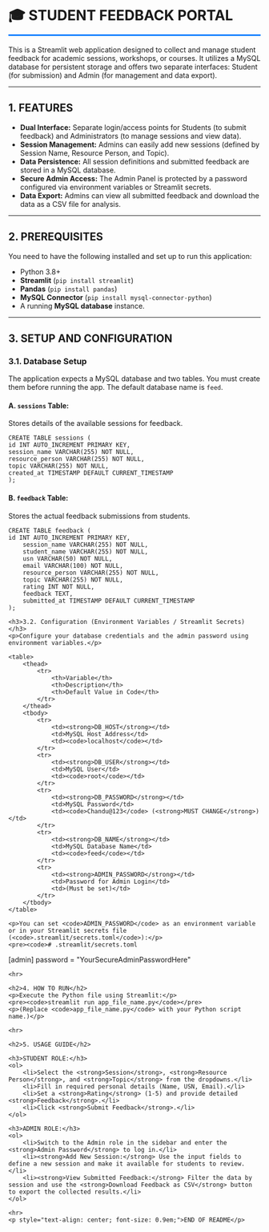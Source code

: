 <h1 style="border-bottom: 3px solid #007bff; padding-bottom: 10px;">🎓 STUDENT FEEDBACK PORTAL</h1>
<p>This is a Streamlit web application designed to collect and manage student feedback for academic sessions, workshops, or courses. It utilizes a MySQL database for persistent storage and offers two separate interfaces: Student (for submission) and Admin (for management and data export).</p>
<hr>

<h2>1. FEATURES</h2>
<ul>
    <li><strong>Dual Interface:</strong> Separate login/access points for Students (to submit feedback) and Administrators (to manage sessions and view data).</li>
    <li><strong>Session Management:</strong> Admins can easily add new sessions (defined by Session Name, Resource Person, and Topic).</li>
    <li><strong>Data Persistence:</strong> All session definitions and submitted feedback are stored in a MySQL database.</li>
    <li><strong>Secure Admin Access:</strong> The Admin Panel is protected by a password configured via environment variables or Streamlit secrets.</li>
    <li><strong>Data Export:</strong> Admins can view all submitted feedback and download the data as a CSV file for analysis.</li>
</ul>
<hr>

<h2>2. PREREQUISITES</h2>
<p>You need to have the following installed and set up to run this application:</p>
<ul>
<li>Python 3.8+</li>
<li><strong>Streamlit</strong> (<code>pip install streamlit</code>)</li>
<li><strong>Pandas</strong> (<code>pip install pandas</code>)</li>
<li><strong>MySQL Connector</strong> (<code>pip install mysql-connector-python</code>)</li>
<li>A running <strong>MySQL database</strong> instance.</li>
</ul>

<hr>

<h2>3. SETUP AND CONFIGURATION</h2>

<h3>3.1. Database Setup</h3>
<p>The application expects a MySQL database and two tables. You must create them before running the app. The default database name is <code>feed</code>.</p>

<h4>A. <code>sessions</code> Table:</h4>
<p>Stores details of the available sessions for feedback.</p>
<pre><code>CREATE TABLE sessions (
id INT AUTO_INCREMENT PRIMARY KEY,
session_name VARCHAR(255) NOT NULL,
resource_person VARCHAR(255) NOT NULL,
topic VARCHAR(255) NOT NULL,
created_at TIMESTAMP DEFAULT CURRENT_TIMESTAMP
);</code></pre>

<h4>B. <code>feedback</code> Table:</h4>
<p>Stores the actual feedback submissions from students.</p>
<pre><code>CREATE TABLE feedback (
id INT AUTO_INCREMENT PRIMARY KEY,
    session_name VARCHAR(255) NOT NULL,
    student_name VARCHAR(255) NOT NULL,
    usn VARCHAR(50) NOT NULL,
    email VARCHAR(100) NOT NULL,
    resource_person VARCHAR(255) NOT NULL,
    topic VARCHAR(255) NOT NULL,
    rating INT NOT NULL,
    feedback TEXT,
    submitted_at TIMESTAMP DEFAULT CURRENT_TIMESTAMP
);</code></pre>


    <h3>3.2. Configuration (Environment Variables / Streamlit Secrets)</h3>
    <p>Configure your database credentials and the admin password using environment variables.</p>

    <table>
        <thead>
            <tr>
                <th>Variable</th>
                <th>Description</th>
                <th>Default Value in Code</th>
            </tr>
        </thead>
        <tbody>
            <tr>
                <td><strong>DB_HOST</strong></td>
                <td>MySQL Host Address</td>
                <td><code>localhost</code></td>
            </tr>
            <tr>
                <td><strong>DB_USER</strong></td>
                <td>MySQL User</td>
                <td><code>root</code></td>
            </tr>
            <tr>
                <td><strong>DB_PASSWORD</strong></td>
                <td>MySQL Password</td>
                <td><code>Chandu@123</code> (<strong>MUST CHANGE</strong>)</td>
            </tr>
            <tr>
                <td><strong>DB_NAME</strong></td>
                <td>MySQL Database Name</td>
                <td><code>feed</code></td>
            </tr>
            <tr>
                <td><strong>ADMIN_PASSWORD</strong></td>
                <td>Password for Admin Login</td>
                <td>(Must be set)</td>
            </tr>
        </tbody>
    </table>

    <p>You can set <code>ADMIN_PASSWORD</code> as an environment variable or in your Streamlit secrets file (<code>.streamlit/secrets.toml</code>):</p>
    <pre><code># .streamlit/secrets.toml
[admin]
password = "YourSecureAdminPasswordHere"</code></pre>

    <hr>

    <h2>4. HOW TO RUN</h2>
    <p>Execute the Python file using Streamlit:</p>
    <pre><code>streamlit run app_file_name.py</code></pre>
    <p>(Replace <code>app_file_name.py</code> with your Python script name.)</p>

    <hr>

    <h2>5. USAGE GUIDE</h2>

    <h3>STUDENT ROLE:</h3>
    <ol>
        <li>Select the <strong>Session</strong>, <strong>Resource Person</strong>, and <strong>Topic</strong> from the dropdowns.</li>
        <li>Fill in required personal details (Name, USN, Email).</li>
        <li>Set a <strong>Rating</strong> (1-5) and provide detailed <strong>Feedback</strong>.</li>
        <li>Click <strong>Submit Feedback</strong>.</li>
    </ol>

    <h3>ADMIN ROLE:</h3>
    <ol>
        <li>Switch to the Admin role in the sidebar and enter the <strong>Admin Password</strong> to log in.</li>
        <li><strong>Add New Session:</strong> Use the input fields to define a new session and make it available for students to review.</li>
        <li><strong>View Submitted Feedback:</strong> Filter the data by session and use the <strong>Download Feedback as CSV</strong> button to export the collected results.</li>
    </ol>

    <hr>
    <p style="text-align: center; font-size: 0.9em;">END OF README</p>
